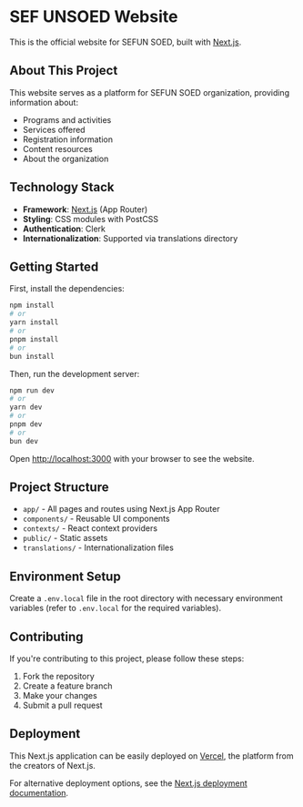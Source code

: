 # SEF UNSOED Website

This is the official website for SEFUN SOED, built with [Next.js](https://nextjs.org).

## About This Project

This website serves as a platform for SEFUN SOED organization, providing information about:
- Programs and activities
- Services offered
- Registration information
- Content resources
- About the organization

## Technology Stack

- **Framework**: [Next.js](https://nextjs.org) (App Router)
- **Styling**: CSS modules with PostCSS
- **Authentication**: Clerk
- **Internationalization**: Supported via translations directory

## Getting Started

First, install the dependencies:

```bash
npm install
# or
yarn install
# or
pnpm install
# or
bun install
```

Then, run the development server:

```bash
npm run dev
# or
yarn dev
# or
pnpm dev
# or
bun dev
```

Open [http://localhost:3000](http://localhost:3000) with your browser to see the website.

## Project Structure

- `app/` - All pages and routes using Next.js App Router
- `components/` - Reusable UI components
- `contexts/` - React context providers
- `public/` - Static assets
- `translations/` - Internationalization files

## Environment Setup

Create a `.env.local` file in the root directory with necessary environment variables (refer to `.env.local` for the required variables).

## Contributing

If you're contributing to this project, please follow these steps:
1. Fork the repository
2. Create a feature branch
3. Make your changes
4. Submit a pull request

## Deployment

This Next.js application can be easily deployed on [Vercel](https://vercel.com), the platform from the creators of Next.js.

For alternative deployment options, see the [Next.js deployment documentation](https://nextjs.org/docs/app/building-your-application/deploying).